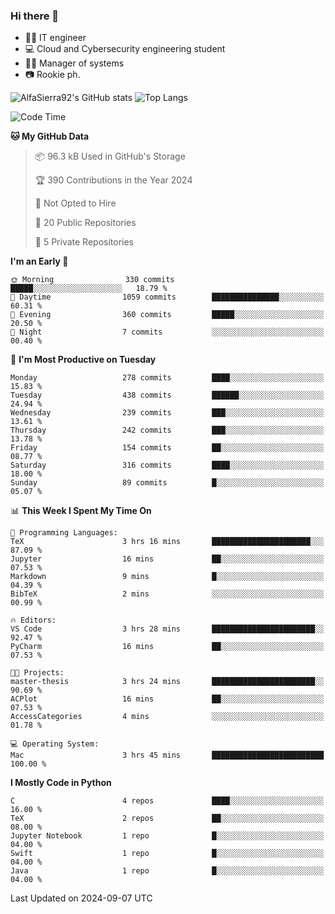 ### Hi there 👋
- 👨‍💻 IT engineer
- 💻 Cloud and Cybersecurity engineering student
- 👨‍💼 Manager of systems
- 📷 Rookie ph.


![AlfaSierra92's GitHub stats](https://github-readme-stats.vercel.app/api?username=AlfaSierra92&theme=nord)
![Top Langs](https://github-readme-stats.vercel.app/api/top-langs/?username=AlfaSierra92&theme=nord&layout=compact)

<!--START_SECTION:waka-->
![Code Time](http://img.shields.io/badge/Code%20Time-187%20hrs%2054%20mins-blue)

**🐱 My GitHub Data** 

> 📦 96.3 kB Used in GitHub's Storage 
 > 
> 🏆 390 Contributions in the Year 2024
 > 
> 🚫 Not Opted to Hire
 > 
> 📜 20 Public Repositories 
 > 
> 🔑 5 Private Repositories 
 > 
**I'm an Early 🐤** 

```text
🌞 Morning                330 commits         █████░░░░░░░░░░░░░░░░░░░░   18.79 % 
🌆 Daytime                1059 commits        ███████████████░░░░░░░░░░   60.31 % 
🌃 Evening                360 commits         █████░░░░░░░░░░░░░░░░░░░░   20.50 % 
🌙 Night                  7 commits           ░░░░░░░░░░░░░░░░░░░░░░░░░   00.40 % 
```
📅 **I'm Most Productive on Tuesday** 

```text
Monday                   278 commits         ████░░░░░░░░░░░░░░░░░░░░░   15.83 % 
Tuesday                  438 commits         ██████░░░░░░░░░░░░░░░░░░░   24.94 % 
Wednesday                239 commits         ███░░░░░░░░░░░░░░░░░░░░░░   13.61 % 
Thursday                 242 commits         ███░░░░░░░░░░░░░░░░░░░░░░   13.78 % 
Friday                   154 commits         ██░░░░░░░░░░░░░░░░░░░░░░░   08.77 % 
Saturday                 316 commits         ████░░░░░░░░░░░░░░░░░░░░░   18.00 % 
Sunday                   89 commits          █░░░░░░░░░░░░░░░░░░░░░░░░   05.07 % 
```


📊 **This Week I Spent My Time On** 

```text
💬 Programming Languages: 
TeX                      3 hrs 16 mins       ██████████████████████░░░   87.09 % 
Jupyter                  16 mins             ██░░░░░░░░░░░░░░░░░░░░░░░   07.53 % 
Markdown                 9 mins              █░░░░░░░░░░░░░░░░░░░░░░░░   04.39 % 
BibTeX                   2 mins              ░░░░░░░░░░░░░░░░░░░░░░░░░   00.99 % 

🔥 Editors: 
VS Code                  3 hrs 28 mins       ███████████████████████░░   92.47 % 
PyCharm                  16 mins             ██░░░░░░░░░░░░░░░░░░░░░░░   07.53 % 

🐱‍💻 Projects: 
master-thesis            3 hrs 24 mins       ███████████████████████░░   90.69 % 
ACPlot                   16 mins             ██░░░░░░░░░░░░░░░░░░░░░░░   07.53 % 
AccessCategories         4 mins              ░░░░░░░░░░░░░░░░░░░░░░░░░   01.78 % 

💻 Operating System: 
Mac                      3 hrs 45 mins       █████████████████████████   100.00 % 
```

**I Mostly Code in Python** 

```text
C                        4 repos             ████░░░░░░░░░░░░░░░░░░░░░   16.00 % 
TeX                      2 repos             ██░░░░░░░░░░░░░░░░░░░░░░░   08.00 % 
Jupyter Notebook         1 repo              █░░░░░░░░░░░░░░░░░░░░░░░░   04.00 % 
Swift                    1 repo              █░░░░░░░░░░░░░░░░░░░░░░░░   04.00 % 
Java                     1 repo              █░░░░░░░░░░░░░░░░░░░░░░░░   04.00 % 
```




 Last Updated on 2024-09-07 UTC
<!--END_SECTION:waka-->

<!--
**AlfaSierra92/AlfaSierra92** is a ✨ _special_ ✨ repository because its `README.md` (this file) appears on your GitHub profile.

Here are some ideas to get you started:

- 🔭 I’m currently working on ...
- 🌱 I’m currently learning ...
- 👯 I’m looking to collaborate on ...
- 🤔 I’m looking for help with ...
- 💬 Ask me about ...
- 📫 How to reach me: ...
- 😄 Pronouns: ...
- ⚡ Fun fact: ...
-->
